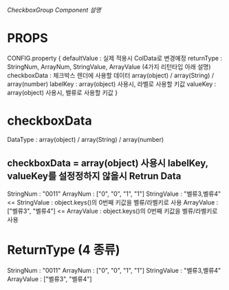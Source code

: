 ###### CheckboxGroup Component 설명 #####

# PROPS
CONFIG.property {
  defaultValue  : 실제 적용시 ColData로 변경예정
  returnType : StringNum, ArrayNum, StringValue, ArrayValue (4가지 리턴타입 아래 설명)
  checkboxData : 체크박스 렌더에 사용할 데이터 array(object) / array(String) / array(number)
  labelKey : array(object) 사용시, 라벨로 사용할 키값
  valueKey : array(object) 사용시, 벨류로 사용할 키값
}

# checkboxData
DataType :  array(object) / array(String) / array(number)

## checkboxData =  array(object) 사용시 labelKey, valueKey를 설정정하지 않을시 Retrun Data
StringNum : "0011" 
ArrayNum : ["0", "0", "1", "1"]
StringValue : "벨류3,벨류4"         <=  StringValue : object.keys()의 0번째 키값을 벨류/라벨키로 사용
ArrayValue : ["벨류3", "벨류4"]  <=  ArrayValue : object.keys()의 0번째 키값을 벨류/라벨키로 사용


# ReturnType (4 종류)
StringNum : "0011" 
ArrayNum : ["0", "0", "1", "1"]
StringValue : "벨류3,벨류4"
ArrayValue : ["벨류3", "벨류4"]


